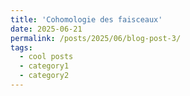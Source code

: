 ```yaml
---
title: 'Cohomologie des faisceaux'
date: 2025-06-21
permalink: /posts/2025/06/blog-post-3/
tags:
  - cool posts
  - category1
  - category2
---
```



